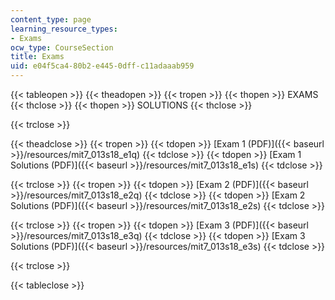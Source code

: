 ```yaml
---
content_type: page
learning_resource_types:
- Exams
ocw_type: CourseSection
title: Exams
uid: e04f5ca4-80b2-e445-0dff-c11adaaab959
---
```


{{< tableopen >}}
{{< theadopen >}}
{{< tropen >}}
{{< thopen >}}
EXAMS
{{< thclose >}}
{{< thopen >}}
SOLUTIONS
{{< thclose >}}

{{< trclose >}}

{{< theadclose >}}
{{< tropen >}}
{{< tdopen >}}
[Exam 1 (PDF)]({{< baseurl >}}/resources/mit7_013s18_e1q)
{{< tdclose >}}
{{< tdopen >}}
[Exam 1 Solutions (PDF)]({{< baseurl >}}/resources/mit7_013s18_e1s)
{{< tdclose >}}

{{< trclose >}}
{{< tropen >}}
{{< tdopen >}}
[Exam 2 (PDF)]({{< baseurl >}}/resources/mit7_013s18_e2q)
{{< tdclose >}}
{{< tdopen >}}
[Exam 2 Solutions (PDF)]({{< baseurl >}}/resources/mit7_013s18_e2s)
{{< tdclose >}}

{{< trclose >}}
{{< tropen >}}
{{< tdopen >}}
[Exam 3 (PDF)]({{< baseurl >}}/resources/mit7_013s18_e3q)
{{< tdclose >}}
{{< tdopen >}}
[Exam 3 Solutions (PDF)]({{< baseurl >}}/resources/mit7_013s18_e3s)
{{< tdclose >}}

{{< trclose >}}

{{< tableclose >}}